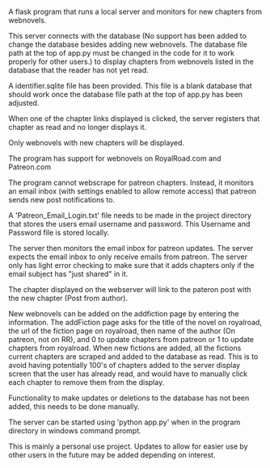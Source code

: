 A flask program that runs a local server and monitors for new chapters from webnovels.

This server connects with the database (No support has been added to change the database besides adding new webnovels. The database file path at the
top of app.py must be changed in the code for it to work properly for other users.)
to display chapters from webnovels listed in the database that the reader has not yet read.

A identifier.sqlite file has been provided. This file is a blank database that should work once the database file path at the top of app.py has been adjusted. 

When one of the chapter links displayed is clicked, the server registers that chapter as read and no longer displays it.

Only webnovels with new chapters will be displayed.

The program has support for webnovels on RoyalRoad.com and Patreon.com

The program cannot webscrape for patreon chapters. Instead, it monitors an email inbox (with settings enabled to allow
remote access) that patreon sends new post notifications to.

A 'Patreon_Email_Login.txt' file needs to be made in the project directory that stores the users email username and password.
This Username and Password file is stored locally.

The server then monitors the email inbox for patreon updates. The server expects the email inbox to only receive emails
from patreon. The server only has light error checking to make sure that it adds chapters only if the email subject
has "just shared" in it.

The chapter displayed on the webserver will link to the pateron post with the new chapter (Post from author).

New webnovels can be added on the addfiction page by entering the information. The addFiction page asks for the title of the novel on royalroad, the url of the fiction page on royalroad, then name of the author (On patreon, not on RR), and 0 to update chapters from patreon or 1 to update chapters from royalroad.
When new fictions are added, all the fictions current chapters are scraped and added to the database as read. This is to avoid having potentially 100's of chapters added to the server display screen that the user has already read, and would have to manually click each chapter to remove them from the display. 

Functionality to make updates or deletions to the database has not been added, this needs to be done manually.

The server can be started using 'python app.py' when in the program directory in windows command prompt.

This is mainly a personal use project. Updates to allow for easier use by other users in the future may be added depending on interest.

